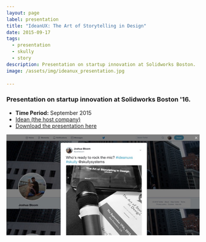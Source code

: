 ```yaml
---
layout: page
label: presentation
title: "IdeanUX: The Art of Storytelling in Design"
date: 2015-09-17
tags:
  - presentation
  - skully
  - story
description: Presentation on startup innovation at Solidworks Boston. 
image: /assets/img/ideanux_presentation.jpg

---
```


### Presentation on startup innovation at Solidworks Boston '16.


+ **Time Period:** September 2015
+ [Idean (the host company)](https://www.idean.com/)
+ [Download the presentation here](https://www.dropbox.com/s/i9qyu8f8g1kxgui/Idean%20UX%20Storytelling%20in%20Design%20Joshua%20Bloom%20SKULLY.key?dl=0)

<a href="/assets/img/ideanux_presentation.jpg" data-fancybox="gallery" data-caption="">
  <img src="/assets/img/ideanux_presentation.jpg" alt="" />
</a>